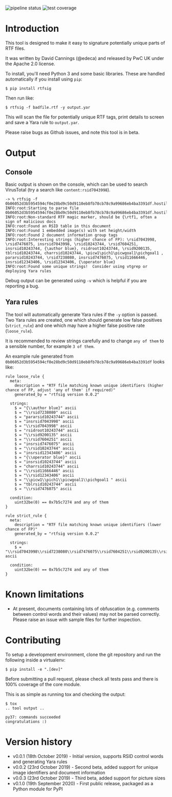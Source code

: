 ![pipeline status][img_pipeline_status]
![test coverage][img_test_coverage]

# Introduction

This tool is designed to make it easy to signature potentially unique parts of RTF files.

It was written by David Cannings (@edeca) and released by PwC UK under the Apache 2.0 license.  

To install, you'll need Python 3 and some basic libraries. These are handled automatically if you install using `pip`:

    $ pip install rtfsig

Then run like:

    $ rtfsig -f badfile.rtf -y output.yar

This will scan the file for potentially unique RTF tags, print details to screen and save a Yara rule to `output.yar`.

Please raise bugs as Github issues, and note this tool is in beta.

# Output

## Console

Basic output is shown on the console, which can be used to search VirusTotal (try a search like `content:rsid7043998`).

    -> % rtfsig -f 0b06052d3b5954594cf0e28bd9c50d9110eb8fb78cb78c9a99686eb4ba3391df.hostile
    INFO:root:Starting to parse file 0b06052d3b5954594cf0e28bd9c50d9110eb8fb78cb78c9a99686eb4ba3391df.hostile
    INFO:root:Non-standard RTF magic marker, should be {\rtf1, often a sign of malicious docs
    INFO:root:Found an RSID table in this document
    INFO:root:Found 1 embedded image(s) with set height/width
    INFO:root:Found 2 document information group tags
    INFO:root:Interesting strings (higher chance of FP): \rsid7043998, \rsid7476075, insrsid7043998, \rsid10243744, \rsid7604251, insrsid10243744, {\author blue}, rsidroot10243744, \rsid9200135, tblrsid10243744, charrsid10243744, \picw1\pich1\picwgoal1\pichgoal1 , pararsid10243744, \rsid7238080, insrsid7476075, \rsid11666446, insrsid12343406, \rsid12343406, {\operator blue}
    INFO:root:Found some unique strings!  Consider using vtgrep or deploying Yara rules

Debug output can be generated using `-v` which is helpful if you are reporting a bug.

## Yara rules

The tool will automatically generate Yara rules if the `-y` option is passed.  Two Yara rules are created, one which should generate low false positives (`strict_rule`) and one which may have a higher false positive rate (`loose_rule`).

It is recommended to review strings carefully and to change `any of them` to a sensible number, for example `3 of them`.

An example rule generated from `0b06052d3b5954594cf0e28bd9c50d9110eb8fb78cb78c9a99686eb4ba3391df` looks like:

    rule loose_rule {
      meta:
        description = "RTF file matching known unique identifiers (higher chance of FP, adjust 'any of them' if required)"
        generated_by = "rtfsig version 0.0.2"

      strings:
        $ = "{\\author blue}" ascii
        $ = "\\rsid7238080" ascii
        $ = "pararsid10243744" ascii
        $ = "insrsid7043998" ascii
        $ = "\\rsid7043998" ascii
        $ = "rsidroot10243744" ascii
        $ = "\\rsid9200135" ascii
        $ = "\\rsid7604251" ascii
        $ = "insrsid7476075" ascii
        $ = "\\rsid10243744" ascii
        $ = "insrsid12343406" ascii
        $ = "{\\operator blue}" ascii
        $ = "insrsid10243744" ascii
        $ = "charrsid10243744" ascii
        $ = "\\rsid11666446" ascii
        $ = "\\rsid12343406" ascii
        $ = "\\picw1\\pich1\\picwgoal1\\pichgoal1 " ascii
        $ = "tblrsid10243744" ascii
        $ = "\\rsid7476075" ascii

      condition:
        uint32be(0) == 0x7b5c7274 and any of them
    }

    rule strict_rule {
      meta:
        description = "RTF file matching known unique identifiers (lower chance of FP)"
        generated_by = "rtfsig version 0.0.2"

      strings:
        $ = "\\rsid7043998\\rsid7238080\\rsid7476075\\rsid7604251\\rsid9200135\\rsid10243744\\rsid11666446\\rsid12343406" ascii

      condition:
        uint32be(0) == 0x7b5c7274 and any of them
    }
    
# Known limitations

* At present, documents containing lots of obfuscation (e.g. comments between control words and their values) may 
not be parsed correctly. Please raise an issue with sample files for further inspection.

# Contributing

To setup a development environment, clone the git repository and run the following inside a virtualenv:

    $ pip install -e ".[dev]"

Before submitting a pull request, please check all tests pass and there is 100% coverage of the core module.

This is as simple as running tox and checking the output:

    $ tox
    .. tool output ..
    
    py37: commands succeeded
    congratulations :)

# Version history

* v0.0.1 (18th October 2019) - Initial version, supports RSID control words and generating Yara rules
* v0.0.2 (23rd October 2019) - Second beta, added support for unique image identifiers and document information
* v0.0.3 (23rd October 2019) - Third beta, added support for picture sizes
* v0.1.0 (19th September 2020) - First public release, packaged as a Python module for PyPI

[img_pipeline_status]: https://gitlab.com/cto-uk/python-modules/rtfsig/badges/master/pipeline.svg
[img_test_coverage]: https://gitlab.com/cto-uk/python-modules/rtfsig/badges/master/coverage.svg
